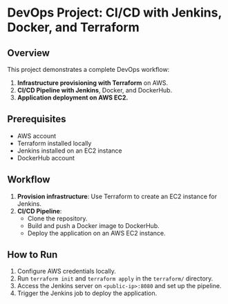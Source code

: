 # DevOps Project: CI/CD with Jenkins, Docker, and Terraform

## Overview
This project demonstrates a complete DevOps workflow:
1. **Infrastructure provisioning with Terraform** on AWS.
2. **CI/CD Pipeline with Jenkins**, Docker, and DockerHub.
3. **Application deployment on AWS EC2.**

## Prerequisites
- AWS account
- Terraform installed locally
- Jenkins installed on an EC2 instance
- DockerHub account

## Workflow
1. **Provision infrastructure**: Use Terraform to create an EC2 instance for Jenkins.
2. **CI/CD Pipeline**:
   - Clone the repository.
   - Build and push a Docker image to DockerHub.
   - Deploy the application on an AWS EC2 instance.

## How to Run
1. Configure AWS credentials locally.
2. Run `terraform init` and `terraform apply` in the `terraform/` directory.
3. Access the Jenkins server on `<public-ip>:8080` and set up the pipeline.
4. Trigger the Jenkins job to deploy the application.
